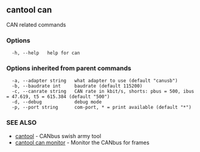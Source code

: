 ## cantool can

CAN related commands

### Options

```
  -h, --help   help for can
```

### Options inherited from parent commands

```
  -a, --adapter string   what adapter to use (default "canusb")
  -b, --baudrate int     baudrate (default 115200)
  -c, --canrate string   CAN rate in kbit/s, shorts: pbus = 500, ibus = 47.619, t5 = 615.384 (default "500")
  -d, --debug            debug mode
  -p, --port string      com-port, * = print available (default "*")
```

### SEE ALSO

* [cantool](cantool.md)	 - CANbus swish army tool
* [cantool can monitor](cantool_can_monitor.md)	 - Monitor the CANbus for frames


